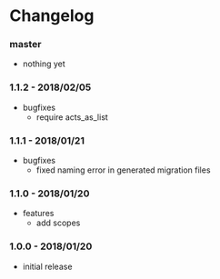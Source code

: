 # Changelog

### master

* nothing yet

### 1.1.2 - 2018/02/05

* bugfixes
    * require acts_as_list

### 1.1.1 - 2018/01/21

* bugfixes
    * fixed naming error in generated migration files

### 1.1.0 - 2018/01/20

* features
    * add scopes

### 1.0.0 - 2018/01/20

* initial release
